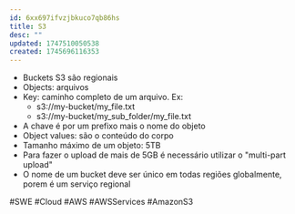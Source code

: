 ```yaml
---
id: 6xx697ifvzjbkuco7qb86hs
title: S3
desc: ""
updated: 1747510050538
created: 1745696116353
---
```


- Buckets S3 são regionais
- Objects: arquivos
- Key: caminho completo de um arquivo. Ex:
  - s3://my-bucket/my_file.txt
  - s3://my-bucket/my_sub_folder/my_file.txt
- A chave é por um prefixo mais o nome do objeto
- Object values: são o conteúdo do corpo
- Tamanho máximo de um objeto: 5TB
- Para fazer o upload de mais de 5GB é necessário utilizar o "multi-part upload"
- O nome de um bucket deve ser único em todas regiões globalmente, porem é um serviço regional

#SWE #Cloud #AWS #AWSServices #AmazonS3
